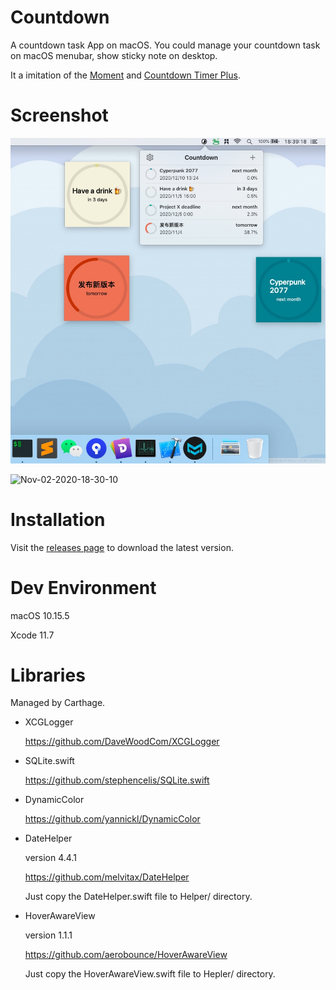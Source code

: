 # Countdown

A countdown task App on macOS. You could manage your countdown task on macOS menubar, show sticky note on desktop.

It a imitation of the [Moment](https://fireball.studio/moment) and [‎Countdown Timer Plus](https://apps.apple.com/us/app/countdown-timer-plus/id1150771803?mt=12).

# Screenshot

![Screenshot](Screenshot.jpg)

<div>
<img src="https://i.ibb.co/p0NjVNv/Nov-02-2020-18-30-10.gif" alt="Nov-02-2020-18-30-10" border="0" />
</div>

# Installation

Visit the [releases page](https://github.com/funway/Countdown/releases) to download the latest version.

# Dev Environment

macOS 10.15.5

Xcode 11.7

# Libraries

Managed by Carthage.

- XCGLogger
  
  https://github.com/DaveWoodCom/XCGLogger

- SQLite.swift
  
  https://github.com/stephencelis/SQLite.swift

- DynamicColor
  
  https://github.com/yannickl/DynamicColor

- DateHelper
  
  version 4.4.1
  
  https://github.com/melvitax/DateHelper
  
  Just copy the DateHelper.swift file to Helper/ directory.

- HoverAwareView
  
  version 1.1.1
  
  https://github.com/aerobounce/HoverAwareView
  
  Just copy the HoverAwareView.swift file to Hepler/ directory.
